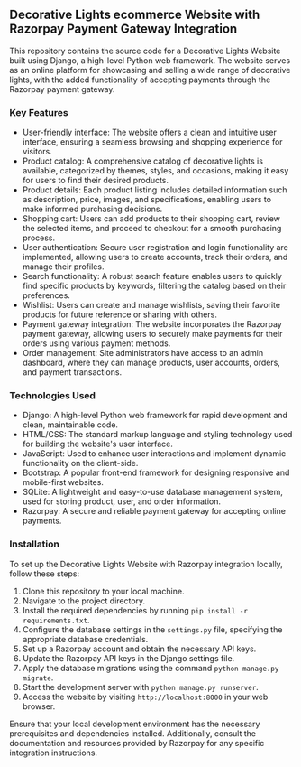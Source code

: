## Decorative Lights ecommerce Website with Razorpay Payment Gateway Integration

This repository contains the source code for a Decorative Lights Website built using Django, a high-level Python web framework. The website serves as an online platform for showcasing and selling a wide range of decorative lights, with the added functionality of accepting payments through the Razorpay payment gateway.

### Key Features

- User-friendly interface: The website offers a clean and intuitive user interface, ensuring a seamless browsing and shopping experience for visitors.
- Product catalog: A comprehensive catalog of decorative lights is available, categorized by themes, styles, and occasions, making it easy for users to find their desired products.
- Product details: Each product listing includes detailed information such as description, price, images, and specifications, enabling users to make informed purchasing decisions.
- Shopping cart: Users can add products to their shopping cart, review the selected items, and proceed to checkout for a smooth purchasing process.
- User authentication: Secure user registration and login functionality are implemented, allowing users to create accounts, track their orders, and manage their profiles.
- Search functionality: A robust search feature enables users to quickly find specific products by keywords, filtering the catalog based on their preferences.
- Wishlist: Users can create and manage wishlists, saving their favorite products for future reference or sharing with others.
- Payment gateway integration: The website incorporates the Razorpay payment gateway, allowing users to securely make payments for their orders using various payment methods.
- Order management: Site administrators have access to an admin dashboard, where they can manage products, user accounts, orders, and payment transactions.

### Technologies Used

- Django: A high-level Python web framework for rapid development and clean, maintainable code.
- HTML/CSS: The standard markup language and styling technology used for building the website's user interface.
- JavaScript: Used to enhance user interactions and implement dynamic functionality on the client-side.
- Bootstrap: A popular front-end framework for designing responsive and mobile-first websites.
- SQLite: A lightweight and easy-to-use database management system, used for storing product, user, and order information.
- Razorpay: A secure and reliable payment gateway for accepting online payments.

### Installation

To set up the Decorative Lights Website with Razorpay integration locally, follow these steps:

1. Clone this repository to your local machine.
2. Navigate to the project directory.
3. Install the required dependencies by running `pip install -r requirements.txt`.
4. Configure the database settings in the `settings.py` file, specifying the appropriate database credentials.
5. Set up a Razorpay account and obtain the necessary API keys.
6. Update the Razorpay API keys in the Django settings file.
7. Apply the database migrations using the command `python manage.py migrate`.
8. Start the development server with `python manage.py runserver`.
9. Access the website by visiting `http://localhost:8000` in your web browser.

Ensure that your local development environment has the necessary prerequisites and dependencies installed. Additionally, consult the documentation and resources provided by Razorpay for any specific integration instructions.
